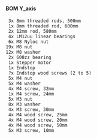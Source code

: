 #### BOM Y_axis
     3x 8mm threaded rods, 500mm
     1x 8mm threaded rod, 600mm
     2x 12mm rod, 580mm
     4x LM12uu linear bearings
     6x M8 Nyloc nut
    19x M8 nut
    12x M8 washer
     2x 608zz bearing
     1x Stepper motor
     1x Endstop
     ?x Endstop wood screws (2 to 5)
     5x M4 nut
     5x M4 washer
     4x M4 screw, 32mm
     1x M4 screw, 24mm
     5x M3 nut
     8x M3 washer
     4x M3 screw, 30mm
     4x M4 wood screw, 25mm
     4x M4 wood screw, 20mm
     4x M4 wood screw, 50mm
     5x M3 screw, 10mm